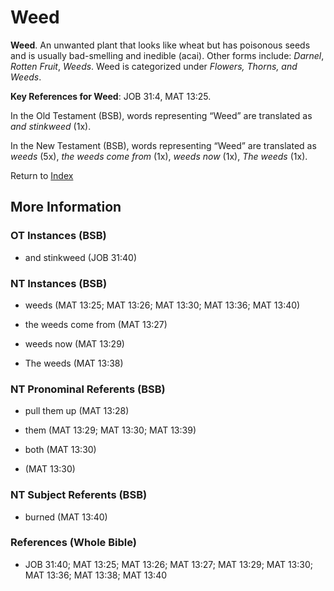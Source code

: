 # Weed
**Weed**. 
An unwanted plant that looks like wheat but has poisonous seeds and is usually bad-smelling and inedible (acai). 
Other forms include: 
*Darnel*, *Rotten Fruit*, *Weeds*. 
Weed is categorized under _Flowers, Thorns, and Weeds_. 


**Key References for Weed**: 
JOB 31:4, MAT 13:25. 


In the Old Testament (BSB), words representing “Weed” are translated as 
*and stinkweed* (1x). 


In the New Testament (BSB), words representing “Weed” are translated as 
*weeds* (5x), *the weeds come from* (1x), *weeds now* (1x), *The weeds* (1x). 


Return to [Index](00-Index.md)

## More Information

### OT Instances (BSB)

* and stinkweed (JOB 31:40)



### NT Instances (BSB)

* weeds (MAT 13:25; MAT 13:26; MAT 13:30; MAT 13:36; MAT 13:40)

* the weeds come from (MAT 13:27)

* weeds now (MAT 13:29)

* The weeds (MAT 13:38)



### NT Pronominal Referents (BSB)

* pull them up (MAT 13:28)

* them (MAT 13:29; MAT 13:30; MAT 13:39)

* both (MAT 13:30)

*  (MAT 13:30)



### NT Subject Referents (BSB)

* burned (MAT 13:40)



### References (Whole Bible)

* JOB 31:40; MAT 13:25; MAT 13:26; MAT 13:27; MAT 13:29; MAT 13:30; MAT 13:36; MAT 13:38; MAT 13:40



